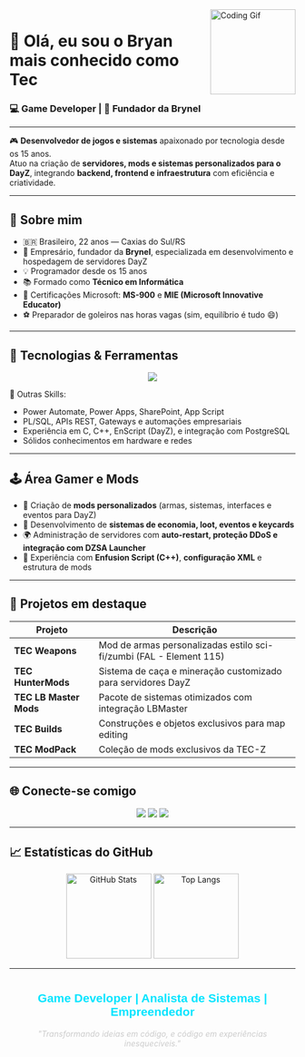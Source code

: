 <!--
Profile README for TecPlay_BR
-->

<img align="right" height="150" src="https://media.giphy.com/media/QTfX9Ejfra3ZmNxh6B/giphy.gif" alt="Coding Gif"/>

# 👋 Olá, eu sou o Bryan mais conhecido como Tec

### 💻 Game Developer | 🚀 Fundador da Brynel

---

🎮 **Desenvolvedor de jogos e sistemas** apaixonado por tecnologia desde os 15 anos.  
Atuo na criação de **servidores, mods e sistemas personalizados para o DayZ**, integrando **backend, frontend e infraestrutura** com eficiência e criatividade.  

---

## 🚀 Sobre mim

- 🇧🇷 Brasileiro, 22 anos — Caxias do Sul/RS  
- 💼 Empresário, fundador da **Brynel**, especializada em desenvolvimento e hospedagem de servidores DayZ  
- 💡 Programador desde os 15 anos  
- 📚 Formado como **Técnico em Informática**  
- 📜 Certificações Microsoft: **MS-900** e **MIE (Microsoft Innovative Educator)**  
- ⚽ Preparador de goleiros nas horas vagas (sim, equilíbrio é tudo 😄)

---

## 🧠 Tecnologias & Ferramentas

<p align="center">
  <img src="https://skillicons.dev/icons?i=java,js,html,css,react,nodejs,vue,python,cpp,cs,php,postgres,mysql,bash,vscode,git,figma,powershell,azure,windows,linux" />
</p>

💬 Outras Skills:
- Power Automate, Power Apps, SharePoint, App Script  
- PL/SQL, APIs REST, Gateways e automações empresariais  
- Experiência em C, C++, EnScript (DayZ), e integração com PostgreSQL  
- Sólidos conhecimentos em hardware e redes  

---

## 🕹️ Área Gamer e Mods

- 🎯 Criação de **mods personalizados** (armas, sistemas, interfaces e eventos para DayZ)
- 🧩 Desenvolvimento de **sistemas de economia, loot, eventos e keycards**
- 🌍 Administração de servidores com **auto-restart, proteção DDoS e integração com DZSA Launcher**
- 🔐 Experiência com **Enfusion Script (C++)**, **configuração XML** e estrutura de mods

---

## 🧩 Projetos em destaque

| Projeto | Descrição |
|----------|------------|
| **TEC Weapons** | Mod de armas personalizadas estilo sci-fi/zumbi (FAL - Element 115) |
| **TEC HunterMods** | Sistema de caça e mineração customizado para servidores DayZ |
| **TEC LB Master Mods** | Pacote de sistemas otimizados com integração LBMaster |
| **TEC Builds** | Construções e objetos exclusivos para map editing |
| **TEC ModPack** | Coleção de mods exclusivos da TEC-Z |

---

## 🌐 Conecte-se comigo

<p align="center">
  <a href="https://discord.gg/tecz" target="_blank"><img src="https://img.shields.io/badge/Discord-5865F2?style=for-the-badge&logo=discord&logoColor=white"/></a>
  <a href="https://www.youtube.com/@tecplay_br" target="_blank"><img src="https://img.shields.io/badge/YouTube-FF0000?style=for-the-badge&logo=youtube&logoColor=white"/></a>
  <a href="https://github.com/TecPlayBR" target="_blank"><img src="https://img.shields.io/badge/GitHub-181717?style=for-the-badge&logo=github&logoColor=white"/></a>
</p>

---

## 📈 Estatísticas do GitHub

<p align="center">
  <img src="https://github-readme-stats.vercel.app/api?username=TecPlayBR&show_icons=true&theme=radical" alt="GitHub Stats" height="150"/>
  <img src="https://github-readme-stats.vercel.app/api/top-langs/?username=TecPlayBR&layout=compact&theme=radical" alt="Top Langs" height="150"/>
</p>

---

<div align="center" style="margin-top: 40px;">

  <h2 style="color:#00E4FF; font-family:'Orbitron', sans-serif; font-weight:700;">
    Game Developer | Analista de Sistemas | Empreendedor
  </h2>

  <p style="font-style:italic; color:#ccc; margin-top:10px;">
    "Transformando ideias em código, e código em experiências inesquecíveis."
  </p>

</div>

